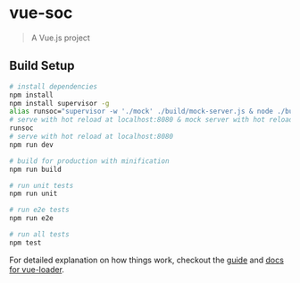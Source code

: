 # vue-soc

> A Vue.js project

## Build Setup

``` bash
# install dependencies
npm install
npm install supervisor -g
alias runsoc="supervisor -w './mock' ./build/mock-server.js & node ./build/dev-server"
# serve with hot reload at localhost:8080 & mock server with hot reload at localhost:3000
runsoc
# serve with hot reload at localhost:8080
npm run dev

# build for production with minification
npm run build

# run unit tests
npm run unit

# run e2e tests
npm run e2e

# run all tests
npm test
```

For detailed explanation on how things work, checkout the [guide](http://vuejs-templates.github.io/webpack/) and [docs for vue-loader](http://vuejs.github.io/vue-loader).
